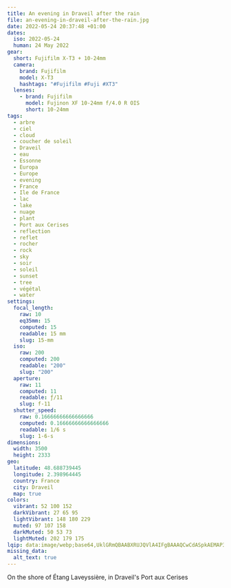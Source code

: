 ```yaml
---
title: An evening in Draveil after the rain
file: an-evening-in-draveil-after-the-rain.jpg
date: 2022-05-24 20:37:48 +01:00
dates:
  iso: 2022-05-24
  human: 24 May 2022
gear:
  short: Fujifilm X-T3 + 10-24mm
  camera:
    brand: Fujifilm
    model: X-T3
    hashtags: "#Fujifilm #Fuji #XT3"
  lenses:
    - brand: Fujifilm
      model: Fujinon XF 10-24mm f/4.0 R OIS
      short: 10-24mm
tags:
  - arbre
  - ciel
  - cloud
  - coucher de soleil
  - Draveil
  - eau
  - Essonne
  - Europa
  - Europe
  - evening
  - France
  - Ile de France
  - lac
  - lake
  - nuage
  - plant
  - Port aux Cerises
  - reflection
  - reflet
  - rocher
  - rock
  - sky
  - soir
  - soleil
  - sunset
  - tree
  - végétal
  - water
settings:
  focal_length:
    raw: 10
    eq35mm: 15
    computed: 15
    readable: 15 mm
    slug: 15-mm
  iso:
    raw: 200
    computed: 200
    readable: "200"
    slug: "200"
  aperture:
    raw: 11
    computed: 11
    readable: ƒ/11
    slug: f-11
  shutter_speed:
    raw: 0.16666666666666666
    computed: 0.16666666666666666
    readable: 1/6 s
    slug: 1-6-s
dimensions:
  width: 3500
  height: 2333
geo:
  latitude: 48.688739445
  longitude: 2.398964445
  country: France
  city: Draveil
  map: true
colors:
  vibrant: 52 100 152
  darkVibrant: 27 65 95
  lightVibrant: 148 180 229
  muted: 97 107 158
  darkMuted: 50 53 73
  lightMuted: 202 179 175
lqip: data:image/webp;base64,UklGRmQBAABXRUJQVlA4IFgBAAAQCwCdASpkAEMAP3GixVk7taejsHVcO3AuCUWwAU+K99SSv3QAAATZKeoPJJi9OAQWwRxzkhGYpwktCR+XLiBg3jrs658FLfUl8EOPwOqEjhk/eTA0eSABtddie3yEJC8AAPnZigB/sWBygycxYdbZh+czGtqOzhXrcdWz27dfgDvLVznjZivPLsG5T2ccR42/k+mLZmo35wwv9JQVseIt+3OhOk8mzLCsY+lkoO9+cz7UmBdofqGyAvwdRWEeENYjK/bKz4MOqMvtQQiBEX+FKsZ8nishX/vfxc+DAId+8jqjxrn1JrW7oKHTLkw7m9DSuHySwkExwr1XF6wpwZHgpp5TjEekS0v6+N4Jg/qdnq0/T3lWcN4aGG3ByHrisIsLYwePyRJ+QOJWsjXHQeXswTxdk1PtQij+Kyp7kXxcnwuWhCEIXpF4A+5HkfU2jHIeifg2sgAAAA==
missing_data:
  alt_text: true
---
```


On the shore of Étang Laveyssière, in Draveil's Port aux Cerises
